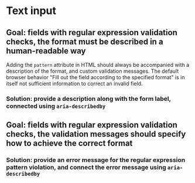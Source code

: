 # Text input

## Goal: fields with regular expression validation checks, the format must be described in a human-readable way

Adding the `pattern` attribute in HTML should always be accompanied with a description of the format, and custom validation messages. The default browser behavior "Fill out the field according to the specified format" is in itself not sufficient information to correct an invalid field.

### Solution: provide a description along with the form label, connected using `aria-describedby`

<!--
id: 5db04b76-6b1a-4456-8f06-71ebdb73862a
-->

## Goal: fields with regular expression validation checks, the validation messages should specify how to achieve the correct format

### Solution: provide an error message for the regular expression pattern violation, and connect the error message using `aria-describedby`

<!--
id: 740008a8-339a-4756-8695-8339ad35ae4a
-->
